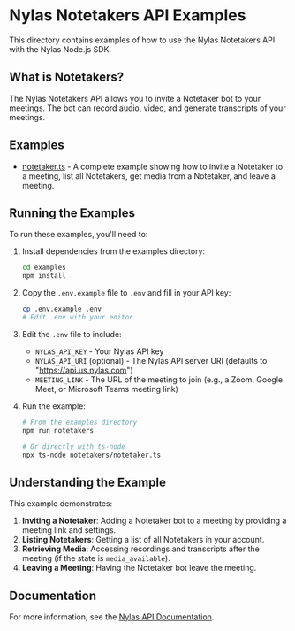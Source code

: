 # Nylas Notetakers API Examples

This directory contains examples of how to use the Nylas Notetakers API with the Nylas Node.js SDK.

## What is Notetakers?

The Nylas Notetakers API allows you to invite a Notetaker bot to your meetings. The bot can record audio, video, and generate transcripts of your meetings.

## Examples

- [notetaker.ts](./notetaker.ts) - A complete example showing how to invite a Notetaker to a meeting, list all Notetakers, get media from a Notetaker, and leave a meeting.

## Running the Examples

To run these examples, you'll need to:

1. Install dependencies from the examples directory:

   ```bash
   cd examples
   npm install
   ```

2. Copy the `.env.example` file to `.env` and fill in your API key:

   ```bash
   cp .env.example .env
   # Edit .env with your editor
   ```

3. Edit the `.env` file to include:

   - `NYLAS_API_KEY` - Your Nylas API key
   - `NYLAS_API_URI` (optional) - The Nylas API server URI (defaults to "https://api.us.nylas.com")
   - `MEETING_LINK` - The URL of the meeting to join (e.g., a Zoom, Google Meet, or Microsoft Teams meeting link)

4. Run the example:

   ```bash
   # From the examples directory
   npm run notetakers

   # Or directly with ts-node
   npx ts-node notetakers/notetaker.ts
   ```

## Understanding the Example

This example demonstrates:

1. **Inviting a Notetaker**: Adding a Notetaker bot to a meeting by providing a meeting link and settings.
2. **Listing Notetakers**: Getting a list of all Notetakers in your account.
3. **Retrieving Media**: Accessing recordings and transcripts after the meeting (if the state is `media_available`).
4. **Leaving a Meeting**: Having the Notetaker bot leave the meeting.

## Documentation

For more information, see the [Nylas API Documentation](https://developer.nylas.com/).
